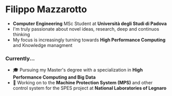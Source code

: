 # Filippo Mazzarotto 

* **Computer Engineering** MSc Student at **Università degli Studi di Padova**
* I'm truly passionate about novel ideas, research, deep and continuos thinking
* My focus is increasingly turning towards **High Performance Computing** and Knowledge managment

### Currently...

* 🎓 Pursuing my Master's degree with a specialization in **High Performance Computing and Big Data**
* 🔬 Working on to the **Machine Protection System (MPS)** and other control system for the SPES project at **National Laboratories of Legnaro**
